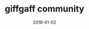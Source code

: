 ---
layout: site
title: "giffgaff community"
date: 2018-01-02
categories: [community]
version: 1.4.8
major: 1
minor: 4
patch: 8
slug: giffgaff-community
link: https://community.giffgaff.com/
submitter: lpolepeddi
permalink: /sites/:slug
---
